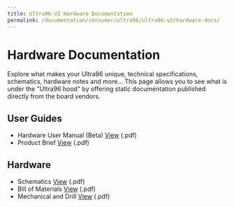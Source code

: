 ```yaml
---
title: Ultra96-V2 Hardware Documentation
permalink: /documentation/consumer/ultra96/ultra96-v2/hardware-docs/
---
```


# Hardware Documentation

Explore what makes your Ultra96 unique, technical specifications, schematics, hardware notes and more... This page allows you to see what is under the "Ultra96 hood" by offering static documentation published directly from the board vendors.

## User Guides

- Hardware User Manual (Beta) [View](http://zedboard.org/sites/default/files/documentations/Ultra96-HW-User-Guide-rev-1-0-V1_1.pdf) (.pdf)
- Product Brief [View](http://zedboard.org/sites/default/files/product_briefs/5354-pb-ultra96-v3b.pdf) (.pdf)

## Hardware

- Schematics [View](/documentation/consumer/ultra96/ultra96-v2/hardware-docs/files/ultra96-v2-schematics.PDF) (.pdf)
- Bill of Materials [View](/documentation/consumer/ultra96/ultra96-v2/hardware-docs/files/ultra96-v2-bom.pdf) (.pdf)
- Mechanical and Drill [View](/documentation/consumer/ultra96/ultra96-v2/hardware-docs/files/ultra96-v2-mechanical.PDF) (.pdf)
